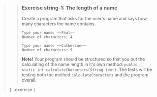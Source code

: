 >> ### Exercise string-1: The length of a name
>> 
>> Create a program that asks for the user's name and says how many characters the name contains.
>> 
>>```output
>> Type your name: ~~Paul~~
>> Number of characters: 4
>>```
>>
>>```output
>> Type your name: ~~Catherine~~
>> Number of characters: 9
>>```
>>
>> **Note!** Your program should be structured so that you put the calculating of the name length in it's own method: `public static int calculateCharacters(String text)`. The tests will be testing both the method `calculateCharacters` and the program overall.
>>
>{: .exercise }